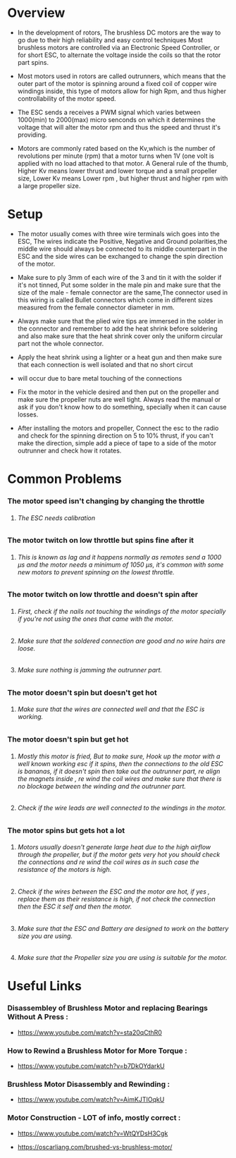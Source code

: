 # Overview
                          


 * In the development of rotors, The brushless DC motors are the way to go due to their high reliability and easy control techniques
 Most brushless motors are controlled via an Electronic Speed Controller, or for short ESC, to alternate the voltage inside the coils 
 so that the rotor part spins.  
  
* Most motors used in rotors are called outrunners, which means that the outer part of the motor is spinning around a fixed coil of 
 copper wire windings inside, this type of motors allow for high Rpm, and thus higher controllability of the motor speed.
  
 * The ESC sends a receives a PWM signal which varies between 1000(min) to 2000(max) micro senconds on which it determines the voltage 
 that will alter the motor rpm and thus the speed and thrust it's providing.  
  
* Motors are commonly rated based on the Kv,which is the number of revolutions per minute (rpm) that a motor turns when 1V (one volt is   applied with no load attached to that motor. A General rule of the thumb, Higher Kv means lower thrust and lower torque and a small
propeller size, Lower Kv means Lower rpm , but higher thrust and higher rpm with a large propeller size.  
  
  
   
# Setup
                         
* The motor usually comes with three wire terminals wich goes into the ESC, The wires indicate the Positive, Negative and Ground polarities,the middle wire should always be connected to its middle counterpart in the ESC and the side wires can be exchanged to change the spin direction of the motor.  
  
* Make sure to ply 3mm of each wire of the 3 and tin it with the solder if it's not tinned, Put some solder in the male pin and make sure that the size of the male - female connector are the same,The connector used in this wiring is called Bullet connectors which come in different sizes measured from the female connector diameter in mm.  
  
* Always make sure that the plied wire tips are immersed in the solder in the connector and remember to add the heat shrink before soldering and also make sure that the heat shrink cover only the uniform circular part not the whole connector.  
  
* Apply the heat shrink using a lighter or a heat gun and then make sure that each connection is well isolated and that no short circut
* will occur due to bare metal touching of the connections  

* Fix the motor in the vehicle desired and then put on the propeller and make sure the propeller nuts are well tight. Always read the manual or ask if you don't know how to do something, specially when it can cause losses.  
   
* After installing the motors and propeller, Connect the esc to the radio and check for the spinning direction on 5 to 10% thrust, if you can't make the direction, simple add a piece of tape to a side of the motor outrunner and check how it rotates.  
  



# Common Problems
                        
### The motor speed isn't changing by changing the throttle
1. ###### The ESC needs calibration


### The motor twitch on low throttle but spins fine after it
1. ###### This is known as lag and it happens normally as remotes send a 1000 μs and the motor needs a minimum of 1050 μs, it's common with some new motors to prevent spinning on the lowest throttle.


### The motor twitch on low throttle and doesn't spin after
1. ###### First, check if the nails not touching the windings of the motor specially if you're not using the ones that came with the motor.
2. ###### Make sure that the soldered connection are good and no wire hairs are loose.
3. ###### Make sure nothing is jamming the outrunner part.


### The motor doesn't spin but doesn't get hot
1. ###### Make sure that the wires are connected well and that the ESC is working.

### The motor doesn't spin but get hot
1. ###### Mostly this motor is fried, But to make sure, Hook up the motor with a well known working esc if it spins, then the connections to the old ESC is bananas, if it doesn't spin then take out the outrunner part, re align the magnets inside , re wind the coil wires and make sure that there is no blockage between the winding and the outrunner part.
2. ###### Check if the wire leads are well connected to the windings in the motor.


### The motor spins but gets hot a lot
1. ###### Motors usually doesn't generate large heat due to the high airflow through the propeller, but if the motor gets very hot you should check the connections and re wind the coil wires as in such case the resistance of the motors is high.
2. ###### Check if the wires between the ESC and the motor are hot, if yes , replace them as their resistance is high, if not check the connection then the ESC it self and then the motor.
3. ###### Make sure that the ESC and Battery are designed to work on the battery size you are using.
4. ###### Make sure that the Propeller size you are using is suitable for the motor.




# Useful Links 


### Disassembley of Brushless Motor and replacing Bearings Without A Press :  
* https://www.youtube.com/watch?v=sta20qCthR0 

### How to Rewind a Brushless Motor for More Torque :  
* https://www.youtube.com/watch?v=b7DkOYdarkU  

### Brushless Motor Disassembly and Rewinding :  
* https://www.youtube.com/watch?v=AimKJTIOqkU 

### Motor Construction - LOT of info, mostly correct :  
* https://www.youtube.com/watch?v=WtQYDsH3Cgk  

* https://oscarliang.com/brushed-vs-brushless-motor/


